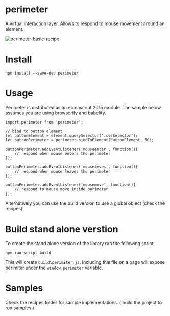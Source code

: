 # perimeter

A virtual interaction layer. Allows to respond to mouse movement around an element.

![perimeter-basic-recipe](https://cloud.githubusercontent.com/assets/299887/12561923/b84409e8-c3a2-11e5-96e3-775375c4cafb.gif)

# Install

    npm install --save-dev perimeter


# Usage

Perimeter is distributed as an ecmascript 2015 module. The sample below assumes you are using browserify and babelify.

    import perimeter from 'perimeter';
    
    // bind to button element
    let buttonElement = element.querySelector('.cssSelector');
    let buttonPerimeter = perimeter.bindToElement(buttonElement, 50);
    
    buttonPerimeter.addEventListener('mouseenter', function(){
        // respond when mouse enters the perimeter
    });
    
    buttonPerimeter.addEventListener('mouseleves', function(){
        // respond when mouse leaves the perimeter
    });
    
    buttonPerimeter.addEventListener('mousemove', function(){
        // respond to mouse move inside perimeter
    });

Alternatively you can use the build version to use a global object (check the recipes)

# Build stand alone verstion

To create the stand alone version of the library run the following script.

    npm run-script build
    
This will create `build\perimiter.js`. Including this file on a page will expose perimiter under the `window.perimiter` variable.

# Samples

Check the recipes folder for sample implementations. ( build the project to run samples )
